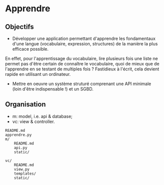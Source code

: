 # Apprendre

## Objectifs

- Développer une application permettant d'apprendre les fondamentaux d'une langue (vocabulaire, expression, structures) de la manière la plus efficace possible.

En effet, pour l'apprentissage du vocabulaire, lire plusieurs fois une liste ne permet pas d'être certain de connaître le vocabulaire, quoi de mieux que de l'apprendre en se testant de multiples fois ? Fastidieux à l'écrit, cela devient rapide en utilisant un ordinateur.

- Mettre en oeuvre un système struturé comprenant une API minimale (loin d'être indispensable !) et un SGBD.

## Organisation

- m:    model, i.e. api & database;
- vc:   view & controller.

```
README.md
apprendre.py
m/
    README.md
    api.py
    static/

vc/
    README.md
    view.py
    templates/
    static/
```
